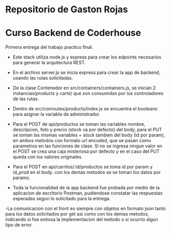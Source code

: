 # Repositorio de Gaston Rojas
# Curso Backend de Coderhouse

Primera entrega del trabajo practico final.

- Este stack utiliza node.js y express para crear los edpoints necesarios 
para generar la arquitectura REST.

- En el archivo server.js se inicia express para crear la app de backend,
usando las rutas solicitadas.

- De la clase Contenedor en src/containers/containers.js,
se inician 2 instancias(products y carts) que son consumidas por
los controladores de las rutas.

- Dentro de src/conroutes/products/index.js se encuentra el booleano
para asignar la variable de administrador. 

- Para el POST de api/productos se toman las variables nombre, descripcion, foto y precio (stock va por defecto)
del body, para el PUT se toman las mismas variables + stock tambien del body (id por param),
en ambos metodos con formato url encoded, que se pasan como parametros en las funciones de clase.
Si no se ingresa ningun valor en el POST se crea una caja misteriosa por defecto y en el caso
del PUT queda con los valores originales.

- Para el POST en api/carritos/:id/productos se toma id por param
y id_prod en el body. con los demas metodos se se toman
los datos por params.

- Toda la funcionalidad de la app backend fue probada por medio
de la aplicacion de escritorio Postman, pudiendose constatar 
las respuestas esperadas segun lo solicitado para la entrega.

-La comunicacion con el front es siempre con objetos en formato json
tanto para los datos solicitados por get asi como con los demas metodos,
indicando si fue exitosa la implementacion del metodo o si ocurrio algun 
tipo de error.



